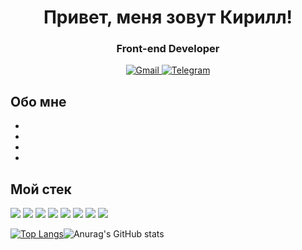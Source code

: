 <div id="header" align="center">
  <h1>Привет, меня зовут Кирилл!</h1>
  <h3>Front-end Developer</h3>
</div>

<div id="socials" align="center">
  <a href="ki.karpachev@gmail.com">
    <img src="https://img.shields.io/badge/Gmail-D14836?style=for-the-badge&logo=gmail&logoColor=white" alt="Gmail"/>
  </a>
  <a href="https://t.me/ki_karpachev">
    <img src="https://img.shields.io/badge/Telegram-blue?style=for-the-badge&logo=telegram&logoColor=white" alt="Telegram"/>
  </a>
</div>

## Обо мне
- 
- 
- 
- 

## Мой стек
<p>
  <img src="https://img.shields.io/badge/Javascript-323232?style=for-the-badge&logo=javascript&logoColor=yellow" />
  <img src="https://img.shields.io/badge/Typescript-323232?style=for-the-badge&logo=typescript&logoColor=blue" />
  <img src="https://img.shields.io/badge/React-323232?style=for-the-badge&logo=react&logoColor=61DAFB" />
  <img src="https://img.shields.io/badge/redux-323232?style=for-the-badge&logo=redux&logoColor=764ABC" />
  <img src="https://img.shields.io/badge/React router-323232?style=for-the-badge&logo=react router&logoColor=CA4245" />
  <img src="https://img.shields.io/badge/HTML5-323232?style=for-the-badge&logo=html5&logoColor=E34F26" />
  <img src="https://img.shields.io/badge/CSS3-323232?style=for-the-badge&logo=css3&logoColor=1572B6" />
  <img src="https://img.shields.io/badge/Figma-323232?style=for-the-badge&logo=figma&logoColor=F24E1E" />
</p>

[![Top Langs](https://github-readme-stats.vercel.app/api/top-langs/?username=Kirill-Karpachev&layout=compact&theme=vision-friendly-dark)](https://github.com/anuraghazra/github-readme-stats)![Anurag's GitHub stats](https://github-readme-stats.vercel.app/api?username=Kirill-Karpachev&show_icons=true&theme=radical)

